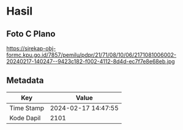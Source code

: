 # Hasil

## Foto C Plano

https://sirekap-obj-formc.kpu.go.id/7857/pemilu/pdpr/21/71/08/10/06/2171081006002-20240217-140247--9423c182-f002-4112-8d4d-ec7f7e8e68eb.jpg


## Metadata

| Key        | Value               |
| ---------- | ------------------- |
| Time Stamp | 2024-02-17 14:47:55 |
| Kode Dapil | 2101                |



